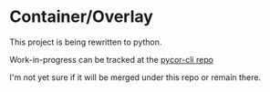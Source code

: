 # Container/Overlay
This project is being rewritten to python.

Work-in-progress can be tracked at the [pycor-cli repo](https://github.com/Jayfrown/pycor-cli)

I'm not yet sure if it will be merged under this repo or remain there.
